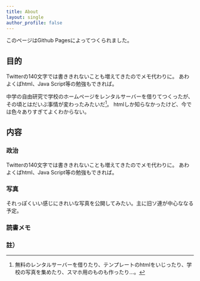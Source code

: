 ```yaml
---
title: About
layout: single
author_profile: false
---
```

このページはGithub Pagesによってつくられました。


## 目的
Twitterの140文字では書ききれないことも増えてきたのでメモ代わりに。
あわよくばhtml、Java Script等の勉強もできれば。

中学の自由研究で学校のホームページをレンタルサーバーを借りてつくったが、その頃とはだいぶ事情が変わったみたいだ[^mumu]。
htmlしか知らなかったけど、今では色々ありすぎてよくわからない。

[^mumu]:無料のレンタルサーバーを借りたり、テンプレートのhtmlをいじったり、学校の写真を集めたり、スマホ用のものも作ったり...。

## 内容
### 政治
Twitterの140文字では書ききれないことも増えてきたのでメモ代わりに。
あわよくばhtml、Java Script等の勉強もできれば。

### 写真
それっぽくいい感じにきれいな写真を公開してみたい。主に旧ソ連が中心ななる予定。


### 読書メモ

### 註）
